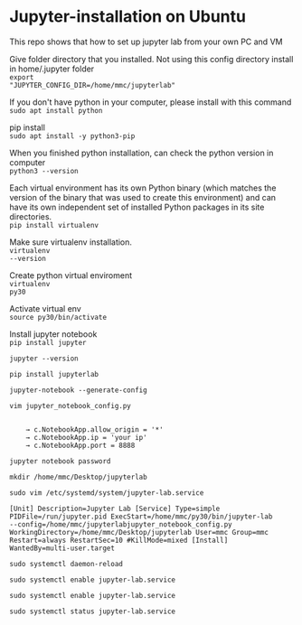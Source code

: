 # Jupyter-installation on Ubuntu
This repo shows that how to set up jupyter lab from your own PC and VM

Give folder directory that you installed. Not using this config directory install in home/.jupyter folder <br/>
<code>export "JUPYTER_CONFIG_DIR=/home/mmc/jupyterlab"</code>

If you don't have python in your computer, please install with this command <br/>
<code>sudo apt install python</code>

pip install <br/>
<code>sudo apt install -y python3-pip</code>

When you finished python installation, can check the python version in computer <br/>
<code>python3 --version</code>

Each virtual environment has its own Python binary (which matches the version of the binary that was used to create this environment) and can have its own independent set of installed Python packages in its site directories. <br/>
<code>pip install virtualenv</code>

Make sure virtualenv installation. <br/>
<code>virtualenv --version</code>

Create python virtual enviroment <br/>
<code>virtualenv py30</code>

Activate virtual env <br/>
<code>source py30/bin/activate</code>

Install jupyter notebook <br/>
<code>pip install jupyter</code>

<code>jupyter --version</code>

<code>pip install jupyterlab</code>

<code>jupyter-notebook --generate-config</code>

<code>vim jupyter_notebook_config.py</code>

<code>
    → c.NotebookApp.allow_origin = '*'
    → c.NotebookApp.ip = 'your ip'
    → c.NotebookApp.port = 8888
</code>

<code>jupyter notebook password</code>

<code>mkdir /home/mmc/Desktop/jupyterlab</code>

<code>sudo vim /etc/systemd/system/jupyter-lab.service</code>

<code>[Unit]
Description=Jupyter Lab
[Service]
Type=simple
PIDFile=/run/jupyter.pid
ExecStart=/home/mmc/py30/bin/jupyter-lab --config=/home/mmc/jupyterlabjupyter_notebook_config.py
WorkingDirectory=/home/mmc/Desktop/jupyterlab
User=mmc
Group=mmc
Restart=always
RestartSec=10
#KillMode=mixed
[Install]
WantedBy=multi-user.target</code>

<code>sudo systemctl daemon-reload</code>

<code>sudo systemctl enable jupyter-lab.service</code>

<code>sudo systemctl enable jupyter-lab.service</code>

<code>sudo systemctl status jupyter-lab.service</code>
